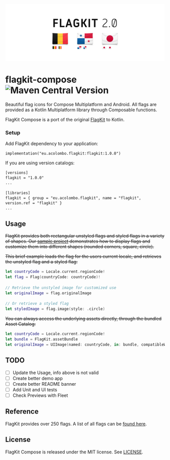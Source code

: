![Header](Header.png)

# flagkit-compose &nbsp; ![Maven Central Version](https://img.shields.io/maven-central/v/eu.acolombo.flagkit/flagkit)


Beautiful flag icons for Compose Multiplatform and Android. All flags are provided as a Kotlin Multiplatform library through Composable functions.

FlagKit Compose is a port of the original [FlagKit](https://github.com/madebybowtie/FlagKit) to Kotlin.

### Setup
Add FlagKit dependency to your application:

```
implementation("eu.acolombo.flagkit:flagkit:1.0.0")
```

If you are using version catalogs:

```
[versions]
flagkit = "1.0.0"
...

[libraries]
flagkit = { group = "eu.acolombo.flagkit", name = "flagkit", version.ref = "flagkit" }
...
```

## Usage
 ~~FlagKit provides both rectangular unstyled flags and styled flags in a variety of shapes. Our [sample project](Sources/Swift/FlagKitDemo-iOS) demonstrates how to display flags and customize them into different shapes (rounded corners, square, circle).~~

 ~~This brief example loads the flag for the users current locale, and retrieves the unstyled flag and a styled flag:~~

```swift
let countryCode = Locale.current.regionCode!
let flag = Flag(countryCode: countryCode)!

// Retrieve the unstyled image for customized use
let originalImage = flag.originalImage

// Or retrieve a styled flag
let styledImage = flag.image(style: .circle)
```

 ~~You can always access the underlying assets directly, through the bundled Asset Catalog:~~

```swift
let countryCode = Locale.current.regionCode!
let bundle = FlagKit.assetBundle
let originalImage = UIImage(named: countryCode, in: bundle, compatibleWith: nil)
```

## TODO

- [ ] Update the Usage, info above is not valid
- [ ] Create better demo app
- [ ] Create better README banner
- [ ] Add Unit and UI tests
- [ ] Check Previews with Fleet

## Reference

FlagKit provides over 250 flags. A list of all flags can be [found here](Assets/Flags.md).

## License

FlagKit Compose is released under the MIT license. See
[LICENSE](https://github.com/acolombo11/flagkit-compose/blob/master/LICENSE).
